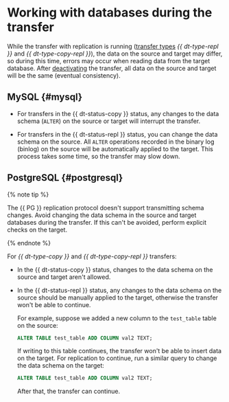 # Working with databases during the transfer

While the transfer with replication is running ([transfer types](../concepts/index.md#transfer-type) _{{ dt-type-repl }}_ and _{{ dt-type-copy-repl }}_), the data on the source and target may differ, so during this time, errors may occur when reading data from the target database. After [deactivating](./transfer.md#deactivate) the transfer, all data on the source and target will be the same (eventual consistency).

## MySQL {#mysql}

* For transfers in the {{ dt-status-copy }} status, any changes to the data schema (`ALTER`) on the source or target will interrupt the transfer.

* For transfers in the {{ dt-status-repl }} status, you can change the data schema on the source. All `ALTER` operations recorded in the binary log (binlog) on the source will be automatically applied to the target. This process takes some time, so the transfer may slow down.

## PostgreSQL {#postgresql}

{% note tip %}

The {{ PG }} replication protocol doesn't support transmitting schema changes. Avoid changing the data schema in the source and target databases during the transfer. If this can't be avoided, perform explicit checks on the target.

{% endnote %}

For _{{ dt-type-copy }}_ and _{{ dt-type-copy-repl }}_ transfers:

* In the {{ dt-status-copy }} status, changes to the data schema on the source and target aren't allowed.

* In the {{ dt-status-repl }} status, any changes to the data schema on the source should be manually applied to the target, otherwise the transfer won't be able to continue.

    For example, suppose we added a new column to the `test_table` table on the source:

    ```sql
    ALTER TABLE test_table ADD COLUMN val2 TEXT;
    ```

    If writing to this table continues, the transfer won't be able to insert data on the target. For replication to continue, run a similar query to change the data schema on the target:

    ```sql
    ALTER TABLE test_table ADD COLUMN val2 TEXT;
    ```

    After that, the transfer can continue.

